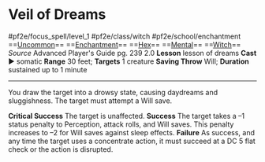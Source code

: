 # Veil of Dreams
#pf2e/focus_spell/level_1 #pf2e/class/witch #pf2e/school/enchantment 
==[Uncommon](../../../rules/traits/uncommon.md)== ==[Enchantment](../../../rules/traits/enchantment.md)== ==[Hex](../../../Traits/Hex.md)== ==[Mental](../../../rules/traits/mental.md)== ==[Witch](../../../Traits/Witch.md)==
*Source* Advanced Player's Guide pg. 239 2.0
**Lesson** lesson of dreams
**Cast** ► somatic
**Range** 30 feet; **Targets** 1 creature
**Saving Throw** Will; **Duration** sustained up to 1 minute

---
You draw the target into a drowsy state, causing daydreams and sluggishness. The target must attempt a Will save.

**Critical Success** The target is unaffected.
**Success** The target takes a –1 status penalty to Perception, attack rolls, and Will saves. This penalty increases to –2 for Will saves against sleep effects.
**Failure** As success, and any time the target uses a concentrate action, it must succeed at a DC 5 flat check or the action is disrupted.
